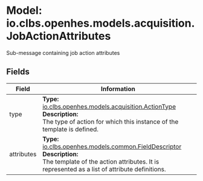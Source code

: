 # Model: io.clbs.openhes.models.acquisition.JobActionAttributes

Sub-message containing job action attributes

## Fields

| Field | Information |
| --- | --- |
| type | <b>Type:</b> [io.clbs.openhes.models.acquisition.ActionType](model-io-clbs-openhes-models-acquisition-actiontype.md)<br><b>Description:</b><br>The type of action for which this instance of the template is defined. |
| attributes | <b>Type:</b> [io.clbs.openhes.models.common.FieldDescriptor](model-io-clbs-openhes-models-common-fielddescriptor.md)<br><b>Description:</b><br>The template of the action attributes. It is represented as a list of attribute definitions. |

